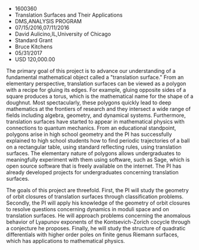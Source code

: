 
* 1600360
* Translation Surfaces and Their Applications
* DMS,ANALYSIS PROGRAM
* 07/15/2016,07/11/2016
* David Aulicino,IL,University of Chicago
* Standard Grant
* Bruce Kitchens
* 05/31/2017
* USD 120,000.00

The primary goal of this project is to advance our understanding of a
fundamental mathematical object called a "translation surface." From an
elementary perspective, translation surfaces can be viewed as a polygon with a
recipe for gluing its edges. For example, gluing opposite sides of a square
produces a torus, which is the mathematical name for the shape of a doughnut.
Most spectacularly, these polygons quickly lead to deep mathematics at the
frontiers of research and they intersect a wide range of fields including
algebra, geometry, and dynamical systems. Furthermore, translation surfaces have
started to appear in mathematical physics with connections to quantum mechanics.
From an educational standpoint, polygons arise in high school geometry and the
PI has successfully explained to high school students how to find periodic
trajectories of a ball on a rectangular table, using standard reflecting rules,
using translation surfaces. The elementary nature of polygons allows
undergraduates to meaningfully experiment with them using software, such as
Sage, which is open source software that is freely available on the internet.
The PI has already developed projects for undergraduates concerning translation
surfaces.

The goals of this project are threefold. First, the PI will study the geometry
of orbit closures of translation surfaces through classification problems.
Secondly, the PI will apply his knowledge of the geometry of orbit closures to
resolve questions concerning dynamics in moduli space and on translation
surfaces. He will approach problems concerning the anomalous behavior of
Lyapunov exponents of the Kontsevich-Zorich cocycle through a conjecture he
proposes. Finally, he will study the structure of quadratic differentials with
higher order poles on finite genus Riemann surfaces, which has applications to
mathematical physics.

